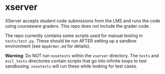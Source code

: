 xserver
=======

XServer accepts student code submissions from the LMS and runs the code
using courseware graders.  This repo does not include the grader code.

The repo currently contains some scripts used for manual testing in
`tests/test.py`.  These should be run AFTER setting up a sandbox
environment (see `AppArmor.md` for details).

**Warning**: Do NOT run `nosetests` within the `xserver` directory. 
The `tests` and `evil_tests` directories contain scripts that go into
infinite loops to test sandboxing.  `nosetests` will run these while
looking for test cases.
